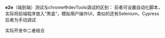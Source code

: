 **e2e**（端到端）测试与chrome中devTools调试的区别：
前者可设置自动化脚本，实际将前端程序放入“黑盒”，模拟用户操作UI，类似的还有Selenium，Cypress
后者为手动调试

实际开发中二者结合